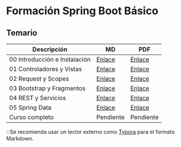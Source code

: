# Formación Spring Boot Básico

## Temario

| Descripción                   | MD                                                | PDF                                                 |
| ----------------------------- | ------------------------------------------------- | --------------------------------------------------- |
| 00 Introducción e Instalación | [Enlace](docs/md/00-Intro.md)  | [Enlace](docs/pdf/00-Intro.pdf)  |
| 01 Controladores y Vistas  | [Enlace](docs/md/01-ControladoresVistas.md) | [Enlace](docs/pdf/01-ControladoresVistas.pdf) |
| 02 Request y Scopes           | [Enlace](docs/md/02-Scopes.md)          | [Enlace](docs/pdf/02-Scopes.pdf)          |
| 03 Bootstrap y Fragmentos | [Enlace](docs/md/03-Bootstrap.md)                 | [Enlace](docs/pdf/03-Bootstrap.pdf)                 |
| 04 REST y Servicios           | [Enlace](docs/md/04-Rest.md)                      | [Enlace](docs/pdf/04-Rest.pdf)                      |
| 05 Spring Data                | [Enlace](docs/md/05-SpringData.md)                | [Enlace](docs/pdf/05-SpringData.pdf)                |
| Curso completo | Pendiente | Pendiente |

💡Se recomienda usar un lector externo como [Typora](https://download.typora.io/windows/typora-update-x64-1117.exe) para el formato Markdown.
